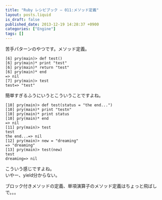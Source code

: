 ```yaml
---
title: "Ruby レシピブック — 011:メソッド定義"
layout: posts.liquid
is_draft: false
published_date: 2013-12-19 14:28:37 +0900
categories: ["Engine"]
tags: []
---
```


苦手パターンのやつです。メソッド定義。

    [6] pry(main)> def test()
    [6] pry(main)* print "test"
    [6] pry(main)* return "test"
    [6] pry(main)* end
    => nil
    [7] pry(main)> test
    test=> "test"

簡単すぎるふうにいうとこういうことですよね。

    [10] pry(main)> def test(status = "the end...")
    [10] pry(main)* print "testn"
    [10] pry(main)* print status
    [10] pry(main)* end
    => nil
    [11] pry(main)> test
    test
    the end...=> nil
    [12] pry(main)> new = "dreaming"
    => "dreaming"
    [13] pry(main)> test(new)
    test
    dreaming=> nil

こういう感じですよね。  
いやー、yield分からない。

ブロック付きメソッドの定義、単項演算子のメソッド定義はちょっと飛ばしで。。。


